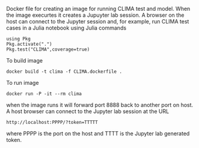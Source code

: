 Docker file for creating an image for running CLIMA test and model.
When the image execurtes it creates a Jupuyter lab session. A browser
on the host can connect to the Jupyter session and, for example, run CLIMA 
test cases in a Julia notebook using Julia commands
```
using Pkg
Pkg.activate(".")
Pkg.test("CLIMA",coverage=true)
```

To build image
```
docker build -t clima -f CLIMA.dockerfile .
```

To run image
```
docker run -P -it --rm clima
```
when the image runs it will forward port 8888 back to another port on host.
A host browser can connect to the Jupyter lab session at the URL
```
http://localhost:PPPP/?token=TTTTT
```
where PPPP is the port on the host and TTTT is the Jupyter lab generated token.
